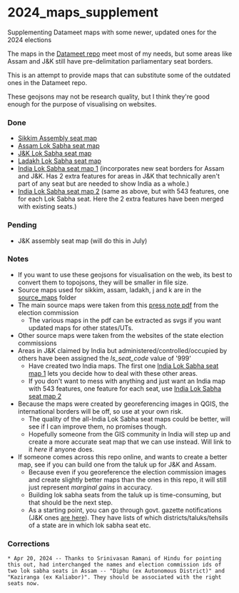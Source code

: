 # 2024_maps_supplement
Supplementing Datameet maps with some newer, updated ones for the 2024 elections

The maps in the [Datameet repo](https://github.com/datameet/maps) meet most of my needs, but some areas like Assam and J&K still have pre-delimitation parliamentary seat borders.

This is an attempt to provide maps that can substitute some of the outdated ones in the Datameet repo.

These geojsons may not be research quality, but I think they're good enough for the purpose of visualising on websites.

### Done
* [Sikkim Assembly seat map](sikkim_assembly_updated.geojson)
* [Assam Lok Sabha seat map](assam_ls_new_borders.geojson)
* [J&K Lok Sabha seat map](j_and_k_ls_new_borders.geojson)
* [Ladakh Lok Sabha seat map](ladakh_ls_new_borders.geojson)
* [India Lok Sabha seat map 1](india_ls_seats_545.geojson) (incorporates new seat borders for Assam and J&K. Has 2 extra features for areas in J&K that technically aren't part of any seat but are needed to show India as a whole.)
* [India Lok Sabha seat map 2](india_ls_seats_543.geojson) (same as above, but with 543 features, one for each Lok Sabha seat. Here the 2 extra features have been merged with existing seats.)

### Pending
* J&K assembly seat map (will do this in July)

### Notes
* If you want to use these geojsons for visualisation on the web, its best to convert them to topojsons, they will be smaller in file size.
* Source maps used for sikkim, assam, ladakh, j and k are in the [source_maps](source_maps) folder
* The main source maps were taken from this [press note pdf](https://elections24.eci.gov.in/docs/press-note-no-23.pdf) from the election commission
	* The various maps in the pdf can be extracted as svgs if you want updated maps for other states/UTs.
* Other source maps were taken from the websites of the state election commissions
* Areas in J&K claimed by India but administered/controlled/occupied by others have been assigned the *ls_seat_code* value of '999'
	* Have created two India maps. The first one [India Lok Sabha seat map 1](india_ls_seats_545.geojson) lets you decide how to deal with these other areas.
	* If you don't want to mess with anything and just want an India map with 543 features, one feature for each seat, use [India Lok Sabha seat map 2](india_ls_seats_543.geojson)
* Because the maps were created by georeferencing images in QGIS, the international borders will be off, so use at your own risk.
	* The quality of the all-India Lok Sabha seat maps could be better, will see if I can improve them, no promises though.
	* Hopefully someone from the GIS community in India will step up and create a more accurate seat map that we can use instead. Will link to it *here* if anyone does.
* If someone comes across this repo online, and wants to create a better map, see if you can build one from the taluk up for J&K and Assam.
	* Because even if you georeference the election commission images and create slightly better maps than the ones in this repo, it will still just represent *marginal gains* in accuracy.
	* Building lok sabha seats from the taluk up is time-consuming, but that should be the next step.
	* As a starting point, you can go through govt. gazette notifications (J&K ones [are here](https://ceojk.nic.in/DELIMI_FINAL.htm)). They have lists of which districts/taluks/tehsils of a state are in which lok sabha seat etc.

### Corrections
	* Apr 20, 2024 -- Thanks to Srinivasan Ramani of Hindu for pointing this out, had interchanged the names and election commission ids of two lok sabha seats in Assam -- "Diphu (ex Autonomous District)" and "Kaziranga (ex Kaliabor)". They should be associated with the right seats now. 





